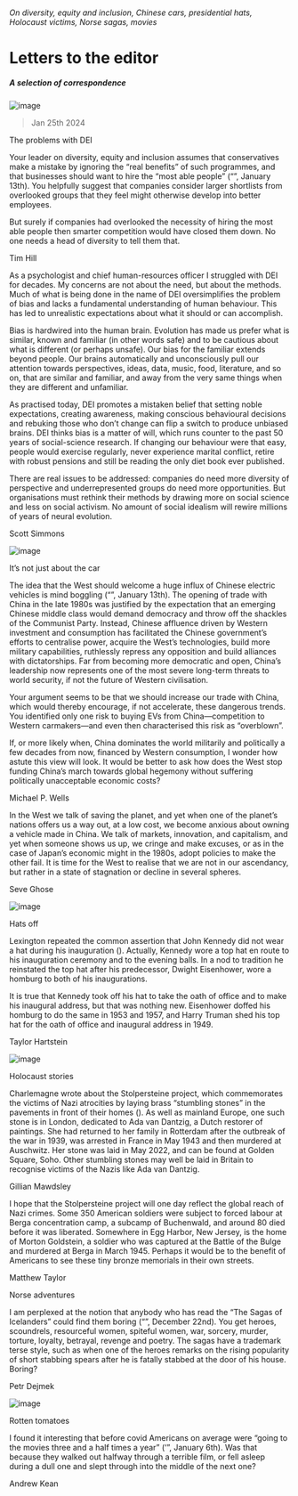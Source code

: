###### On diversity, equity and inclusion, Chinese cars, presidential hats, Holocaust victims, Norse sagas, movies
# Letters to the editor 
##### A selection of correspondence 
![image](images/20240113_LDD005.jpg) 
> Jan 25th 2024 

The problems with DEI
Your leader on diversity, equity and inclusion assumes that conservatives make a mistake by ignoring the “real benefits” of such programmes, and that businesses should want to hire the “most able people” (“”, January 13th). You helpfully suggest that companies consider larger shortlists from overlooked groups that they feel might otherwise develop into better employees.
But surely if companies had overlooked the necessity of hiring the most able people then smarter competition would have closed them down. No one needs a head of diversity to tell them that. 
Tim Hill

As a psychologist and chief human-resources officer I struggled with DEI for decades. My concerns are not about the need, but about the methods. Much of what is being done in the name of DEI oversimplifies the problem of bias and lacks a fundamental understanding of human behaviour. This has led to unrealistic expectations about what it should or can accomplish.
Bias is hardwired into the human brain. Evolution has made us prefer what is similar, known and familiar (in other words safe) and to be cautious about what is different (or perhaps unsafe). Our bias for the familiar extends beyond people. Our brains automatically and unconsciously pull our attention towards perspectives, ideas, data, music, food, literature, and so on, that are similar and familiar, and away from the very same things when they are different and unfamiliar. 
As practised today, DEI promotes a mistaken belief that setting noble expectations, creating awareness, making conscious behavioural decisions and rebuking those who don’t change can flip a switch to produce unbiased brains. DEI thinks bias is a matter of will, which runs counter to the past 50 years of social-science research. If changing our behaviour were that easy, people would exercise regularly, never experience marital conflict, retire with robust pensions and still be reading the only diet book ever published.
There are real issues to be addressed: companies do need more diversity of perspective and underrepresented groups do need more opportunities. But organisations must rethink their methods by drawing more on social science and less on social activism. No amount of social idealism will rewire millions of years of neural evolution. 
Scott Simmons

![image](images/20240113_LDD001.jpg) 

It’s not just about the car
The idea that the West should welcome a huge influx of Chinese electric vehicles is mind boggling (“”, January 13th). The opening of trade with China in the late 1980s was justified by the expectation that an emerging Chinese middle class would demand democracy and throw off the shackles of the Communist Party. Instead, Chinese affluence driven by Western investment and consumption has facilitated the Chinese government’s efforts to centralise power, acquire the West’s technologies, build more military capabilities, ruthlessly repress any opposition and build alliances with dictatorships. Far from becoming more democratic and open, China’s leadership now represents one of the most severe long-term threats to world security, if not the future of Western civilisation.
Your argument seems to be that we should increase our trade with China, which would thereby encourage, if not accelerate, these dangerous trends. You identified only one risk to buying EVs from China—competition to Western carmakers—and even then characterised this risk as “overblown”.
If, or more likely when, China dominates the world militarily and politically a few decades from now, financed by Western consumption, I wonder how astute this view will look. It would be better to ask how does the West stop funding China’s march towards global hegemony without suffering politically unacceptable economic costs?
Michael P. Wells

In the West we talk of saving the planet, and yet when one of the planet’s nations offers us a way out, at a low cost, we become anxious about owning a vehicle made in China. We talk of markets, innovation, and capitalism, and yet when someone shows us up, we cringe and make excuses, or as in the case of Japan’s economic might in the 1980s, adopt policies to make the other fail. It is time for the West to realise that we are not in our ascendancy, but rather in a state of stagnation or decline in several spheres.
Seve Ghose

![image](images/20231223_USD000.jpg) 

Hats off
Lexington repeated the common assertion that John Kennedy did not wear a hat during his inauguration (). Actually, Kennedy wore a top hat en route to his inauguration ceremony and to the evening balls. In a nod to tradition he reinstated the top hat after his predecessor, Dwight Eisenhower, wore a homburg to both of his inaugurations.
It is true that Kennedy took off his hat to take the oath of office and to make his inaugural address, but that was nothing new. Eisenhower doffed his homburg to do the same in 1953 and 1957, and Harry Truman shed his top hat for the oath of office and inaugural address in 1949. 
Taylor Hartstein

![image](images/20231216_EUD000.jpg) 

Holocaust stories
Charlemagne wrote about the Stolpersteine project, which commemorates the victims of Nazi atrocities by laying brass “stumbling stones” in the pavements in front of their homes (). As well as mainland Europe, one such stone is in London, dedicated to Ada van Dantzig, a Dutch restorer of paintings. She had returned to her family in Rotterdam after the outbreak of the war in 1939, was arrested in France in May 1943 and then murdered at Auschwitz. Her stone was laid in May 2022, and can be found at Golden Square, Soho. Other stumbling stones may well be laid in Britain to recognise victims of the Nazis like Ada van Dantzig.
Gillian Mawdsley

I hope that the Stolpersteine project will one day reflect the global reach of Nazi crimes. Some 350 American soldiers were subject to forced labour at Berga concentration camp, a subcamp of Buchenwald, and around 80 died before it was liberated. Somewhere in Egg Harbor, New Jersey, is the home of Morton Goldstein, a soldier who was captured at the Battle of the Bulge and murdered at Berga in March 1945. Perhaps it would be to the benefit of Americans to see these tiny bronze memorials in their own streets.
Matthew Taylor

Norse adventures
I am perplexed at the notion that anybody who has read the “The Sagas of Icelanders” could find them boring (“”, December 22nd). You get heroes, scoundrels, resourceful women, spiteful women, war, sorcery, murder, torture, loyalty, betrayal, revenge and poetry. The sagas have a trademark terse style, such as when one of the heroes remarks on the rising popularity of short stabbing spears after he is fatally stabbed at the door of his house. Boring?
Petr Dejmek

![image](images/20240106_CUP001.jpg) 

Rotten tomatoes
I found it interesting that before covid Americans on average were “going to the movies three and a half times a year” (‘”, January 6th). Was that because they walked out halfway through a terrible film, or fell asleep during a dull one and slept through into the middle of the next one?
Andrew Kean

